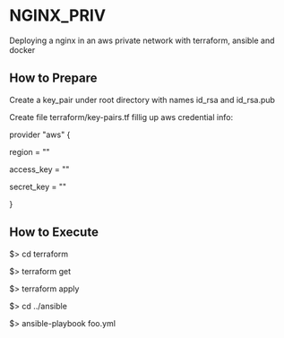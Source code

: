 # NGINX_PRIV
Deploying a nginx in an aws private network with terraform, ansible and docker

## How to Prepare
Create a key_pair under root directory with names id_rsa and id_rsa.pub

Create file terraform/key-pairs.tf fillig up aws credential info:

provider "aws" {

  region     = ""

  access_key = ""

  secret_key = ""

}


## How to Execute
$> cd terraform

$> terraform get

$> terraform apply

$> cd ../ansible

$> ansible-playbook foo.yml
